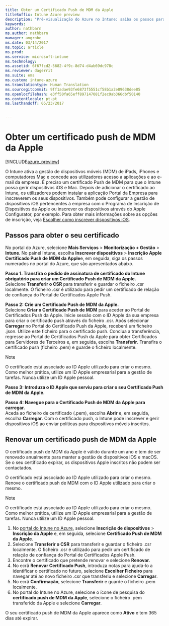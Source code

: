 ```yaml
---
title: Obter um Certificado Push de MDM da Apple
titleSuffix: Intune Azure preview
description: "Pré-visualização do Azure no Intune: saiba os passos para obter um Certificado Push de MDM da Apple para gerir dispositivos iOS com o Intune."
keywords: 
author: nathbarn
ms.author: nathbarn
manager: angrobe
ms.date: 03/14/2017
ms.topic: article
ms.prod: 
ms.service: microsoft-intune
ms.technology: 
ms.assetid: 6f67fcd2-5682-4f9c-8d74-d4ab69dc978c
ms.reviewer: dagerrit
ms.suite: ems
ms.custom: intune-azure
ms.translationtype: Human Translation
ms.sourcegitcommit: 9ff1adae93fe6873f5551cf58b1a2e89638dee85
ms.openlocfilehash: e3ff50fa65eff897147081f2ec9ab366dbf50140
ms.contentlocale: pt-pt
ms.lasthandoff: 05/23/2017


---
```


# <a name="get-an-apple-mdm-push-certificate"></a>Obter um certificado push de MDM da Apple

[!INCLUDE[azure_preview](./includes/azure_preview.md)]

O Intune ativa a gestão de dispositivos móveis (MDM) de iPads, iPhones e computadores Mac e concede aos utilizadores acesso a aplicações e ao e-mail da empresa. É preciso um certificado Push de MDM para que o Intune possa gerir dispositivos iOS e Mac. Depois de adicionar o certificado ao Intune, os utilizadores podem instalar a aplicação Portal da Empresa para inscreverem os seus dispositivos. Também pode configurar a gestão de dispositivos iOS pertencentes à empresa com o Programa de Inscrição de Dispositivos da Apple ou inscrever os dispositivos através do Apple Configurator, por exemplo. Para obter mais informações sobre as opções de inscrição, veja [Escolher como inscrever dispositivos iOS](enrollment-method-choose-ios.md).

## <a name="steps-to-get-your-certificate"></a>Passos para obter o seu certificado
No portal do Azure, selecione **Mais Serviços** > **Monitorização + Gestão** > **Intune**. No painel Intune, escolha **Inscrever dispositivos** > **Inscrição Apple** **Certificado Push de MDM da Apple**e, em seguida, siga os passos numerados no portal do Azure, que são apresentados abaixo.

**Passo 1. Transfira o pedido de assinatura de certificado do Intune obrigatório para criar um Certificado Push de MDM da Apple.**<br>
Selecione **Transferir o CSR** para transferir e guardar o ficheiro .csr localmente. O ficheiro .csr é utilizado para pedir um certificado de relação de confiança do Portal de Certificados Apple Push.

**Passo 2: Crie um Certificado Push de MDM da Apple.**<br>
Selecione **Criar o Certificado Push de MDM** para aceder ao Portal de Certificados Push da Apple. Inicie sessão com o ID Apple da sua empresa para criar o certificado push através do ficheiro .csr. Após selecionar **Carregar** no Portal do Certificado Push da Apple, receberá um ficheiro .json. Utilize este ficheiro para o certificado push. Conclua a transferência, regresse ao Portal de Certificados Push da Apple para obter Certificados para Servidores de Terceiros e, em seguida, escolha **Transferir**. Transfira o certificado push (ficheiro .pem) e guarde o ficheiro localmente.

> [!NOTE]
> O certificado está associado ao ID Apple utilizado para criar o mesmo. Como melhor prática, utilize um ID Apple empresarial para a gestão de tarefas. Nunca utilize um ID Apple pessoal.

**Passo 3: Introduza o ID Apple que serviu para criar o seu Certificado Push de MDM da Apple.**

**Passo 4: Navegue para o Certificado Push de MDM da Apple para carregar.**<br>
Aceda ao ficheiro de certificado (.pem), escolha **Abrir** e, em seguida, escolha **Carregar**. Com o certificado push, o Intune pode inscrever e gerir dispositivos iOS ao enviar políticas para dispositivos móveis inscritos.

## <a name="renew-apple-mdm-push-certificate"></a>Renovar um certificado push de MDM da Apple
O certificado push de MDM da Apple é válido durante um ano e tem de ser renovado anualmente para manter a gestão de dispositivos iOS e macOS. Se o seu certificado expirar, os dispositivos Apple inscritos não podem ser contactados.

O certificado está associado ao ID Apple utilizado para criar o mesmo. Renove o certificado push de MDM com o ID Apple utilizado para criar o mesmo.

> [!NOTE]
> O certificado está associado ao ID Apple utilizado para criar o mesmo. Como melhor prática, utilize um ID Apple empresarial para a gestão de tarefas. Nunca utilize um ID Apple pessoal.

1. No [portal do Intune no Azure](https://portal.azure.com), selecione **Inscrição de dispositivos** > **Inscrição da Apple** e, em seguida, selecione **Certificado Push de MDM da Apple**.
2. Selecione **Transferir o CSR** para transferir e guardar o ficheiro .csr localmente. O ficheiro .csr é utilizado para pedir um certificado de relação de confiança do Portal de Certificados Apple Push.
3. Encontre o certificado que pretende renovar e selecione **Renovar**.
4. No ecrã **Renovar Certificado Push**, introduza notas para ajudá-lo a identificar o certificado no futuro, selecione **Escolher Ficheiro** para navegar até ao novo ficheiro .csr que transferiu e selecione **Carregar**.
5. No ecrã **Confirmação**, selecione **Transferir** e guarde o ficheiro .pem localmente.
6. No portal do Intune no Azure, selecione o ícone de pesquisa do **certificado push de MDM da Apple**, selecione o ficheiro .pem transferido da Apple e selecione **Carregar**.

O seu certificado push de MDM da Apple aparece como **Ativo** e tem 365 dias até expirar.

